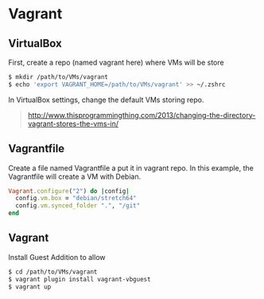 # Vagrant
## VirtualBox
First, create a repo (named vagrant here) where VMs will be store 
```bash
$ mkdir /path/to/VMs/vagrant
$ echo 'export VAGRANT_HOME=/path/to/VMs/vagrant' >> ~/.zshrc
```
In VirtualBox settings, change the default VMs storing repo.
> http://www.thisprogrammingthing.com/2013/changing-the-directory-vagrant-stores-the-vms-in/
## Vagrantfile
Create a file named Vagrantfile a put it in vagrant repo. In this example, the Vagrantfile will create a VM with Debian.
```ruby
Vagrant.configure("2") do |config|
  config.vm.box = "debian/stretch64"
  config.vm.synced_folder ".", "/git"
end
```
## Vagrant
Install Guest Addition to allow 
```bash
$ cd /path/to/VMs/vagrant
$ vagrant plugin install vagrant-vbguest
$ vagrant up
```

<!--stackedit_data:
eyJoaXN0b3J5IjpbLTY1MTI0NTIxNiwxMzg5Nzk4MzU3LDE1Mj
k2MjYyMjNdfQ==
-->